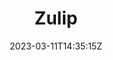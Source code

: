 ---
title: "Zulip"
date: 2023-03-11T14:35:15Z
draft: false
icon: "images/zulip-org-logo-60.png"
attribution: "Copyright © Kandra Labs, Inc. (“Zulip”)"
link: "https://zulip.com/"
---